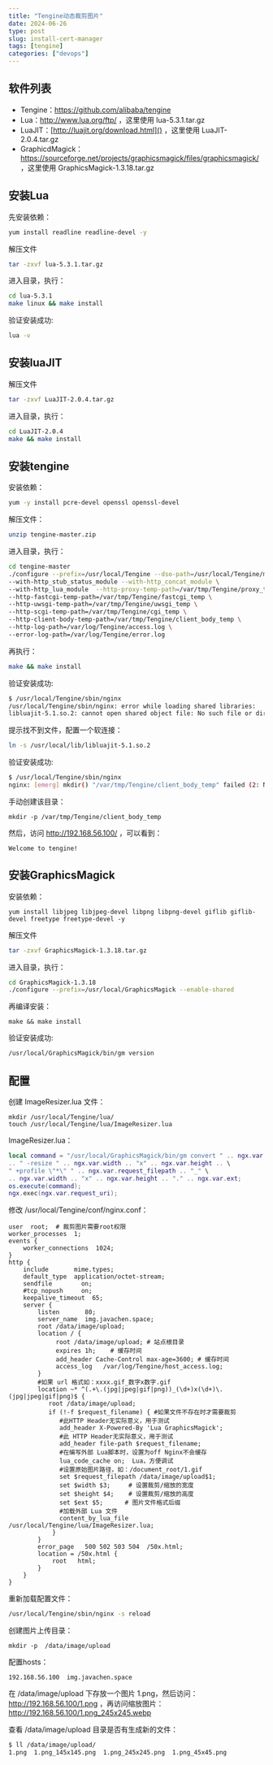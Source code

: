 ```yaml
---
title: "Tengine动态裁剪图片"
date: 2024-06-26
type: post
slug: install-cert-manager
tags: [tengine]
categories: ["devops"]
---
```


## 软件列表

- Tengine：<https://github.com/alibaba/tengine>
- Lua：<http://www.lua.org/ftp/> ，这里使用 lua-5.3.1.tar.gz
- LuaJIT：[http://luajit.org/download.html]() ，这里使用 LuaJIT-2.0.4.tar.gz
- GraphicdMagick：<https://sourceforge.net/projects/graphicsmagick/files/graphicsmagick/> ，这里使用 GraphicsMagick-1.3.18.tar.gz 

## 安装Lua

先安装依赖：

```bash
yum install readline readline-devel -y
```

解压文件

```bash
tar -zxvf lua-5.3.1.tar.gz
```

进入目录，执行：

```bash
cd lua-5.3.1
make linux && make install
```

验证安装成功:

```bash
lua -v
```



## 安装luaJIT

解压文件

```bash
tar -zxvf LuaJIT-2.0.4.tar.gz
```

进入目录，执行：

```bash
cd LuaJIT-2.0.4
make && make install
```



## 安装tengine

安装依赖：

```bash
yum -y install pcre-devel openssl openssl-devel
```

解压文件：

```bash
unzip tengine-master.zip
```

进入目录，执行：

```bash
cd tengine-master
./configure --prefix=/usr/local/Tengine --dso-path=/usr/local/Tengine/modules --with-http_realip_module --with-http_gzip_static_module \
--with-http_stub_status_module --with-http_concat_module \
--with-http_lua_module  --http-proxy-temp-path=/var/tmp/Tengine/proxy_temp \
--http-fastcgi-temp-path=/var/tmp/Tengine/fastcgi_temp \
--http-uwsgi-temp-path=/var/tmp/Tengine/uwsgi_temp \
--http-scgi-temp-path=/var/tmp/Tengine/cgi_temp \
--http-client-body-temp-path=/var/tmp/Tengine/client_body_temp \
--http-log-path=/var/log/Tengine/access.log \
--error-log-path=/var/log/Tengine/error.log
```

再执行：

```bash
make && make install
```

验证安装成功:

```bash
$ /usr/local/Tengine/sbin/nginx
/usr/local/Tengine/sbin/nginx: error while loading shared libraries: 
libluajit-5.1.so.2: cannot open shared object file: No such file or directory
```

提示找不到文件，配置一个软连接：

```bash
ln -s /usr/local/lib/libluajit-5.1.so.2
```

验证安装成功:

```bash
$ /usr/local/Tengine/sbin/nginx
nginx: [emerg] mkdir() "/var/tmp/Tengine/client_body_temp" failed (2: No such file or directory)
```

手动创建该目录：

    mkdir -p /var/tmp/Tengine/client_body_temp

然后，访问 <http://192.168.56.100/> ，可以看到：

    Welcome to tengine!



## 安装GraphicsMagick

安装依赖：

    yum install libjpeg libjpeg-devel libpng libpng-devel giflib giflib-devel freetype freetype-devel -y

解压文件

```bash
tar -zxvf GraphicsMagick-1.3.18.tar.gz
```

进入目录，执行：

```bash
cd GraphicsMagick-1.3.18
./configure --prefix=/usr/local/GraphicsMagick --enable-shared
```

再编译安装：

    make && make install

验证安装成功:

```bash
/usr/local/GraphicsMagick/bin/gm version
```



## 配置

创建 ImageResizer.lua 文件：

    mkdir /usr/local/Tengine/lua/
    touch /usr/local/Tengine/lua/ImageResizer.lua

ImageResizer.lua：

```lua
local command = "/usr/local/GraphicsMagick/bin/gm convert " .. ngx.var.request_filepath \
.. " -resize " .. ngx.var.width .. "x" .. ngx.var.height .. \
" +profile \"*\" " .. ngx.var.request_filepath .. "_" \
.. ngx.var.width .. "x" .. ngx.var.height .. "." .. ngx.var.ext;
os.execute(command);
ngx.exec(ngx.var.request_uri);
```

修改 /usr/local/Tengine/conf/nginx.conf：

```nginx
user  root;  # 裁剪图片需要root权限
worker_processes  1;
events {
    worker_connections  1024;
}
http {
    include       mime.types;
    default_type  application/octet-stream;
    sendfile        on;
    #tcp_nopush     on;
    keepalive_timeout  65;
    server {
        listen       80;
        server_name  img.javachen.space;
        root /data/image/upload;
        location / {
             root /data/image/upload; # 站点根目录
             expires 1h;    # 缓存时间
             add_header Cache-Control max-age=3600; # 缓存时间
             access_log   /var/log/Tengine/host_access.log;
        }
        #如果 url 格式如：xxxx.gif_数字x数字.gif
        location ~* ^(.+\.(jpg|jpeg|gif|png))_(\d+)x(\d+)\.(jpg|jpeg|gif|png)$ {
           root /data/image/upload;    
           if (!-f $request_filename) { #如果文件不存在时才需要裁剪
              #此HTTP Header无实际意义，用于测试
              add_header X-Powered-By 'Lua GraphicsMagick';  
              #此 HTTP Header无实际意义，用于测试
              add_header file-path $request_filename;  
              #在编写外部 Lua脚本时，设置为off Nginx不会缓存 
              lua_code_cache on;  Lua，方便调试
              #设置原始图片路径，如：/document_root/1.gif
              set $request_filepath /data/image/upload$1;  
              set $width $3;     # 设置裁剪/缩放的宽度
              set $height $4;    # 设置裁剪/缩放的高度
              set $ext $5;      # 图片文件格式后缀
              #加载外部 Lua 文件
              content_by_lua_file /usr/local/Tengine/lua/ImageResizer.lua;  
            }
        }
        error_page   500 502 503 504  /50x.html;
        location = /50x.html {
            root   html;
        }
    }
}
```

重新加载配置文件：

```bash
/usr/local/Tengine/sbin/nginx -s reload
```

创建图片上传目录：

    mkdir -p  /data/image/upload

配置hosts：

    192.168.56.100  img.javachen.space

在 /data/image/upload 下存放一个图片 1.png，然后访问：<http://192.168.56.100/1.png> ，再访问缩放图片：<http://192.168.56.100/1.png_245x245.webp>


查看 /data/image/upload 目录是否有生成新的文件：

```bash
$ ll /data/image/upload/
1.png  1.png_145x145.png  1.png_245x245.png  1.png_45x45.png
```